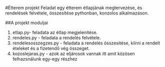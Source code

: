 #Étterem projekt 
Feladat egy étterem étlapjának megtervezése, és rendelések felvétele, összesítése pythonban, konzolos alkalmazáson. 

##A projekt moduljai
1. etlap.py- feladata az étlap megjelenitése.
2. rendeles.py - feladata a rendelés felvétele.
3. rendelesosszegzes.py - feladata a rendelés összesitése, kiírni a rendelt ételeket és a fizetendő vég összeget.
4. kozoslejaras.py - azok az eljárosok vannak itt amit közösen felhazsnálunk egy-egy részhez 
